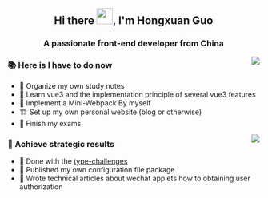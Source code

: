 <h2 align="center">Hi there <img src="https://cdn.jsdelivr.net/gh/dmego/images/img/Hi.gif" height="32" />, I'm Hongxuan Guo</h2> 
<h3 align="center">A passionate front-end developer from China</h3>

<img align="right" src="https://github-readme-stats.vercel.app/api?username=HongxuanG&count_private=true&show_icons=true&theme=radical"></img>

### :books: Here is I have to do now

* 🧐 Organize my own study notes
* 🌱 Learn vue3 and the implementation principle of several vue3 features
* 🌱 Implement a Mini-Webpack By myself
* 🏗️ Set up my own personal website (blog or otherwise)
* 📝 Finish my exams


<img align="right" src="https://github-readme-stats.vercel.app/api/top-langs/?username=HongxuanG&layout=compact"></img>


### :triangular_flag_on_post: Achieve strategic results

* 🥇 Done with the [type-challenges](https://github.com/type-challenges/type-challenges)
* 🥈 Published my own configuration file package
* 🥉 Wrote technical articles about wechat applets how to obtaining user authorization



